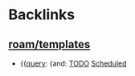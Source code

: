 
# Backlinks
## [roam/templates](<roam/templates.md>)
- {{[query](<query.md>): {and: [TODO](<TODO.md>) [Scheduled](<Scheduled.md>)

